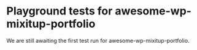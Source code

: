 # Playground tests for awesome-wp-mixitup-portfolio
We are still awaiting the first test run for awesome-wp-mixitup-portfolio.
